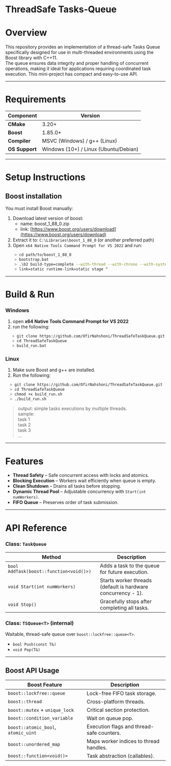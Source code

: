# ThreadSafe Tasks-Queue

# Overview
This repository provides an implementation of a thread-safe Tasks Queue specifically
designed for use in multi-threaded environments using the 
Boost library with C++11. <br /> 
The queue ensures data integrity and proper handling of concurrent operations,
making it ideal for applications requiring coordinated task execution.
This mini-project has compact and easy-to-use API.

---

# Requirements
| Component      | Version                               |
|----------------|---------------------------------------|
| **CMake**      | 3.20+                                 |
| **Boost**      | 1.85.0+                               |
| **Compiler**   | MSVC (Windows) / g++ (Linux)          |
| **OS Support** | Windows (10+) / Linux (Ubuntu/Debian) |

---

# Setup Instructions

## Boost installation
You must install Boost manually:

1. Download latest version of boost: 
   - name: boost_1_88_0.zip
   - link: [https://www.boost.org/users/download](https://www.boost.org/users/download)
2. Extract it to: `C:\Libraries\boost_1_88_0` (or another preferred path)
3. Open `x64 Native Tools Command Prompt for VS 2022` and run:
```bash
    > cd path/to/boost_1_88_0
    > bootstrap.bat
    > .\b2 build-type=complete --with-thread --with-chrono --with-system ^ 
    > link=static runtime-link=static stage ^
```
---

# Build & Run
### Windows
1. open **x64 Native Tools Command Prompt for VS 2022**
2. run the following:
```bash
   > git clone https://github.com/OfirNahshoni/ThreadSafeTaskQueue.git
   > cd ThreadSafeTaskQueue
   > build_run.bat
```
### Linux
1. Make sure Boost and g++ are installed.
2. Run the following:
```bash
  > git clone https://github.com/OfirNahshoni/ThreadSafeTaskQueue.git
  > cd ThreadSafeTaskQueue
  > chmod +x build_run.sh
  > ./build_run.sh
```
> output: simple tasks executions by multiple threads. <br/>
> sample: <br/>
> task 1 <br/>
> task 2 <br/>
> task 3 <br/>
> ...

---

# Features
- **Thread Safety** – Safe concurrent access with locks and atomics.
- **Blocking Execution** – Workers wait efficiently when queue is empty.
- **Clean Shutdown** – Drains all tasks before stopping.
- **Dynamic Thread Pool** – Adjustable concurrency with `Start(int numWorkers)`.
- **FIFO Queue** – Preserves order of task submission.

---

# API Reference
### Class: `TaskQueue`

| Method | Description |
|--------|-------------|
| `bool AddTask(boost::function<void()>)` | Adds a task to the queue for future execution. |
| `void Start(int numWorkers)` | Starts worker threads (default is hardware concurrency - 1). |
| `void Stop()` | Gracefully stops after completing all tasks. |

### Class: `TSQueue<T>` (internal)

Waitable, thread-safe queue over `boost::lockfree::queue<T>`.

- `bool Push(const T&)`
- `void Pop(T&)`

---

## Boost API Usage
| Boost Feature           | Description |
|-------------------------|-------------|
| `boost::lockfree::queue` | Lock-free FIFO task storage. |
| `boost::thread`          | Cross-platform threads. |
| `boost::mutex` + `unique_lock` | Critical section protection. |
| `boost::condition_variable` | Wait on queue pop. |
| `boost::atomic_bool`, `atomic_uint` | Execution flags and thread-safe counters. |
| `boost::unordered_map`   | Maps worker indices to thread handles. |
| `boost::function<void()>` | Task abstraction (callables). |